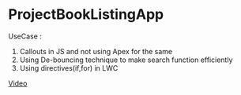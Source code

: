 # ProjectBookListingApp
UseCase : 
1. Callouts in JS and not using Apex for the same
2. Using De-bouncing technique to make search function efficiently
3. Using directives(if,for) in LWC

[Video](https://user-images.githubusercontent.com/8774546/148739237-e2b0073c-8970-4ced-a077-a7189bfbdd31.mp4)

